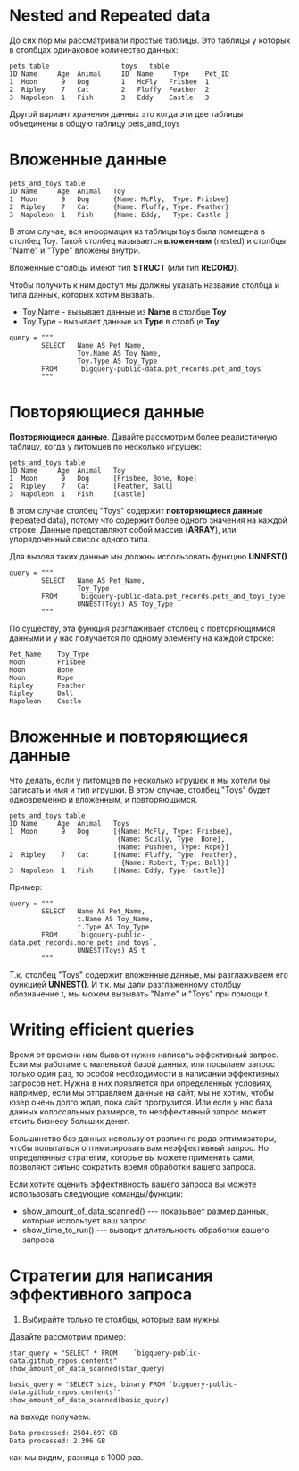 # Nested and Repeated data

До сих пор мы рассматривали простые таблицы. Это таблицы у которых в столбцах одинаковое количество данных:
```
pets table                  toys   table       
ID Name     Age  Animal     ID  Name     Type    Pet_ID
1  Moon      9   Dog        1   McFly   Frisbee  1
2  Ripley    7   Cat        2   Fluffy  Feather  2
3  Napoleon  1   Fish       3   Eddy    Castle   3
```

Другой вариант хранения данных это когда эти две таблицы объединены в общую таблицу pets_and_toys


# Вложенные данные
```
pets_and_toys table
ID Name     Age  Animal   Toy
1  Moon      9   Dog      {Name: McFly,  Type: Frisbee}
2  Ripley    7   Cat      {Name: Fluffy, Type: Feather}
3  Napoleon  1   Fish     {Name: Eddy,   Type: Castle }
```

В этом случае, вся информация из таблицы toys была помещена в столбец Toy. Такой столбец называется **вложенным** (nested) и столбцы "Name" и "Type" вложены внутри. 

Вложенные столбцы имеют тип **STRUCT** (или тип **RECORD**).

Чтобы получить к ним доступ мы должны указать название столбца и типа данных, которых хотим вызвать. 
* Toy.Name - вызывает данные из **Name** в столбце **Toy**
* Toy.Type - вызывает данные из **Type** в столбце **Toy**

```
query = """
        SELECT   Name AS Pet_Name,
                 Toy.Name AS Toy_Name,
                 Toy.Type AS Toy_Type
        FROM     `bigquery-public-data.pet_records.pet_and_toys`
        """
```

# Повторяющиеся данные
**Повторяющиеся данные**. Давайте рассмотрим более реалистичную таблицу, когда у питомцев по несколько игрушек:

```
pets_and_toys table
ID Name     Age  Animal   Toy
1  Moon      9   Dog      [Frisbee, Bone, Rope]
2  Ripley    7   Cat      [Feather, Ball]
3  Napoleon  1   Fish     [Castle] 
```
В этом случае столбец "Toys" содержит **повторяющиеся данные** (repeated data), потому что содержит более одного значения на каждой строке. 
Данные представляют собой массив (**ARRAY**), или упорядоченный список одного типа. 

Для вызова таких данные мы должны использовать функцию **UNNEST()**
```
query = """
        SELECT   Name AS Pet_Name,
                 Toy_Type
        FROM     `bigquery-public-data.pet_records.pets_and_toys_type`
                 UNNEST(Toys) AS Toy_Type
        """
```

По существу, эта функция разглаживает столбец с повторяющимися данными и у нас получается по одному элементу на каждой строке:
```
Pet_Name    Toy_Type
Moon        Frisbee
Moon        Bone 
Moon        Rope
Ripley      Feather
Ripley      Ball
Napoleon    Castle
```

# Вложенные и повторяющиеся данные

Что делать, если у питомцев по несколько игрушек и мы хотели бы записать и имя и тип игрушки. В этом случае, столбец "Toys" будет одновременно и вложенным, и повторяющимся. 

```
pets_and_toys table
ID Name     Age  Animal   Toys
1  Moon      9   Dog      [{Name: McFly, Type: Frisbee},
                           {Name: Scully, Type: Bone}, 
                           {Name: Pusheen, Type: Rope}]
2  Ripley    7   Cat      [{Name: Fluffy, Type: Feather},
                            {Name: Robert, Type: Ball}]
3  Napoleon  1   Fish     [{Name: Eddy, Type: Castle}] 
```

Пример:
```
query = """
        SELECT   Name AS Pet_Name,
                 t.Name AS Toy_Name,
                 t.Type AS Toy_Type
        FROM     `bigquery-public-data.pet_records.more_pets_and_toys`,
                 UNNEST(Toys) AS t
        """
```

Т.к. столбец "Toys" содержит вложенные данные, мы разглаживаем его функцией **UNNEST()**. И т.к. мы дали разглаженному столбцу обозначение t, мы можем вызывать "Name" и "Toys" при помощи t.

# Writing efficient queries

Время от времени нам бывают нужно написать эффективный запрос. Если мы работаме с маленькой базой данных, или посылаем запрос только один раз, то особой необходимости в написании эффективных запросов нет. Нужна в них появляется при определенных условиях, например, если мы отправляем данные на сайт, мы не хотим, чтобы юзер очень долго ждал, пока сайт прогрузится. Или если у нас база данных колоссальных размеров, то неэффективный запрос может стоить бизнесу больших денег. 

Большинство баз данных используют различнго рода оптимизаторы, чтобы попытаться оптимизировать вам неэффективный запрос. Но определенные стратегии, которые вы можете применить сами, позволяют сильно сократить время обработки вашего запроса. 

Если хотите оценить эффективность вашего запроса вы можете использовать следующие команды/функции:
* show_amount_of_data_scanned() --- показывает размер данных, которые использует ваш запрос
* show_time_to_run() --- выводит длительность обработки вашего запроса

# Стратегии для написания эффективного запроса
1) Выбирайте только те столбцы, которые вам нужны. 

Давайте рассмотрим пример:
```
star_query = "SELECT * FROM    `bigquery-public-data.github_repos.contents"
show_amount_of_data_scanned(star_query)

basic_query = "SELECT size, binary FROM `bigquery-public-data.github_repos.contents`"
show_amount_of_data_scanned(basic_query)
```
на выходе получаем:
```
Data processed: 2504.697 GB
Data processed: 2.396 GB
```
как мы видим, разница в 1000 раз. 







